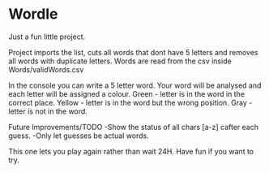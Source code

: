 # Wordle
Just a fun little project. 
 
Project imports the list, cuts all words that dont have 5 letters and removes all words with duplicate letters. Words are read from the csv inside Words/validWords.csv

In the console you can write a 5 letter word. Your word will be analysed and each letter will be assigned a colour. 
Green - letter is in the word in the correct place.
Yellow - letter is in the word but the wrong position. 
Gray - letter is not in the word.

Future Improvements/TODO
-Show the status of all chars [a-z] cafter each guess. 
-Only let guesses be actual words.

This one lets you play again rather than wait 24H. Have fun if you want to try. 

